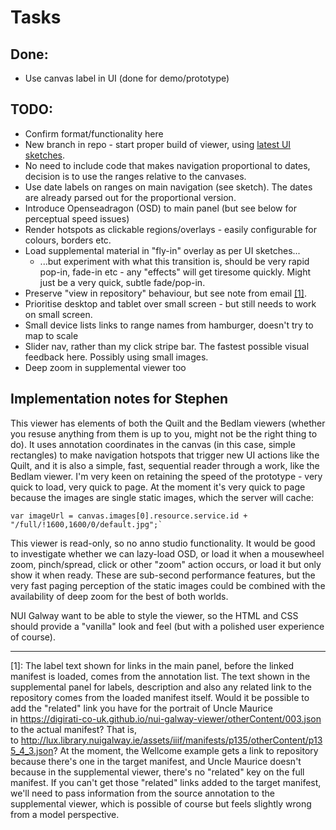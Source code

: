 # Tasks

## Done:

* Use canvas label in UI (done for demo/prototype)

## TODO:

* Confirm format/functionality here
* New branch in repo - start proper build of viewer, using [latest UI sketches](ui.md).
* No need to include code that makes navigation proportional to dates, decision is to use the ranges relative to the canvases.
* Use date labels on ranges on main navigation (see sketch). The dates are already parsed out for the proportional version.
* Introduce Openseadragon (OSD) to main panel (but see below for perceptual speed issues)
* Render hotspots as clickable regions/overlays - easily configurable for colours, borders etc.
* Load supplemental material in "fly-in" overlay as per UI sketches...
    * ...but experiment with what this transition is, should be very rapid pop-in, fade-in etc - any "effects" will get tiresome quickly. Might just be a very quick, subtle fade/pop-in.
* Preserve "view in repository" behaviour, but see note from email [[1]](#foot1).
* Prioritise desktop and tablet over small screen - but still needs to work on small screen.
* Small device lists links to range names from hamburger, doesn't try to map to scale
* Slider nav, rather than my click stripe bar. The fastest possible visual feedback here. Possibly using small images.
* Deep zoom in supplemental viewer too

## Implementation notes for Stephen

This viewer has elements of both the Quilt and the Bedlam viewers (whether you resuse anything from them is up to you, might not be the right thing to do). It uses annotation coordinates in the canvas (in this case, simple rectangles) to make navigation hotspots that trigger new UI actions like the Quilt, and it is also a simple, fast, sequential reader through a work, like the Bedlam viewer. I'm very keen on retaining the speed of the prototype - very quick to load, very quick to page. At the moment it's very quick to page because the images are single static images, which the server will cache:

```
var imageUrl = canvas.images[0].resource.service.id + "/full/!1600,1600/0/default.jpg";`
```

This viewer is read-only, so no anno studio functionality. It would be good to investigate whether we can lazy-load OSD, or load it when a mousewheel zoom, pinch/spread, click or other "zoom" action occurs, or load it but only show it when ready. These are sub-second performance features, but the very fast paging perception of the static images could be combined with the availability of deep zoom for the best of both worlds.

NUI Galway want to be able to style the viewer, so the HTML and CSS should provide a "vanilla" look and feel (but with a polished user experience of course).

---------

<a name="foot1">[1]</a>: The label text shown for links in the main panel, before the linked manifest is loaded, comes from the annotation list. The text shown in the supplemental panel for labels, description and also any related link to the repository comes from the loaded manifest itself. Would it be possible to add the "related" link you have for the portrait of Uncle Maurice in https://digirati-co-uk.github.io/nui-galway-viewer/otherContent/003.json to the actual manifest? That is, to http://lux.library.nuigalway.ie/assets/iiif/manifests/p135/otherContent/p135_4_3.json? At the moment, the Wellcome example gets a link to repository because there's one in the target manifest, and Uncle Maurice doesn't because in the supplemental viewer, there's no "related" key on the full manifest. If you can't get those "related" links added to the target manifest, we'll need to pass information from the source annotation to the supplemental viewer, which is possible of course but feels slightly wrong from a model perspective.


